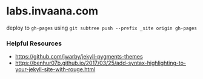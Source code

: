 # labs.invaana.com


deploy to `gh-pages` using `git subtree push --prefix _site origin gh-pages`

### Helpful Resources
- https://github.com/jwarby/jekyll-pygments-themes
- https://benhur07b.github.io/2017/03/25/add-syntax-highlighting-to-your-jekyll-site-with-rouge.html
